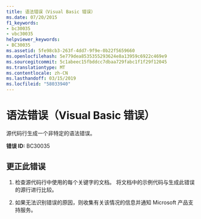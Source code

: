 ```yaml
---
title: 语法错误（Visual Basic 错误）
ms.date: 07/20/2015
f1_keywords:
- bc30035
- vbc30035
helpviewer_keywords:
- BC30035
ms.assetid: 5fe98cb3-263f-4dd7-9f9e-0b22f5659660
ms.openlocfilehash: 5e779dea8535355293624e8a13959c6922c469e9
ms.sourcegitcommit: 5c1abeec15fbddcc7dbaa729fabc1f1f29f12045
ms.translationtype: MT
ms.contentlocale: zh-CN
ms.lasthandoff: 03/15/2019
ms.locfileid: "58033940"
---
```

# <a name="syntax-error-visual-basic-error"></a>语法错误（Visual Basic 错误）
源代码行生成一个非特定的语法错误。  
  
 **错误 ID:** BC30035  
  
## <a name="to-correct-this-error"></a>更正此错误  
  
1.  检查源代码行中使用的每个关键字的文档。 将文档中的示例代码与生成此错误的源行进行比较。  
  
2.  如果无法识别错误的原因，则收集有关该情况的信息并通知 Microsoft 产品支持服务。  
  

